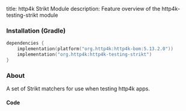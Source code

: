 title: http4k Strikt Module
description: Feature overview of the http4k-testing-strikt module

### Installation (Gradle)

```kotlin
dependencies {
    implementation(platform("org.http4k:http4k-bom:5.13.2.0"))
    implementation("org.http4k:http4k-testing-strikt")
}
```

### About

A set of Strikt matchers for use when testing http4k apps.

#### Code [<img class="octocat"/>](https://github.com/http4k/http4k/blob/master/src/docs/guide/reference/strikt/example.kt)

<script src="https://gist-it.appspot.com/https://github.com/http4k/http4k/blob/master/src/docs/guide/reference/strikt/example.kt"></script>

[http4k]: https://http4k.org
